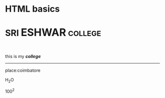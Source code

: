 # HTML basics

<!DOCTYPE html>
<html>
	<head>
	<title> Hello </title>
	</head>
	<body>
	<h1>SRI <big>ESHWAR</big> <small>COLLEGE</small></h1>
	<br/>
	<p>this is my <b><i>college</b></i></p>
	<hr>
	<p>place:coimbatore</p>
	<p>H<sub>2</sub>O</p>
	<p>100<sup>2</sup></p>
	</body>
</html>
